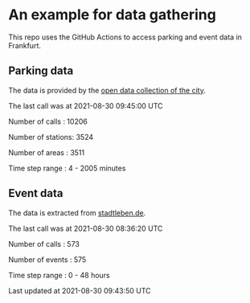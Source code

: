 # An example for data gathering

This repo uses the GitHub Actions to access parking and event data in Frankfurt.

## Parking data
The data is provided by the [open data collection of the city](https://www.offenedaten.frankfurt.de/).

The last call was at 2021-08-30 09:45:00 UTC

Number of calls   : 10206

Number of stations:  3524

Number of areas   :  3511

Time step range   :     4 -  2005 minutes


## Event data
The data is extracted from [stadtleben.de](https://stadtleben.de/frankfurt/).

The last call was at 2021-08-30 08:36:20 UTC

Number of calls   : 573

Number of events  : 575

Time step range   :   0 -  48 hours


Last updated at 2021-08-30 09:43:50 UTC
